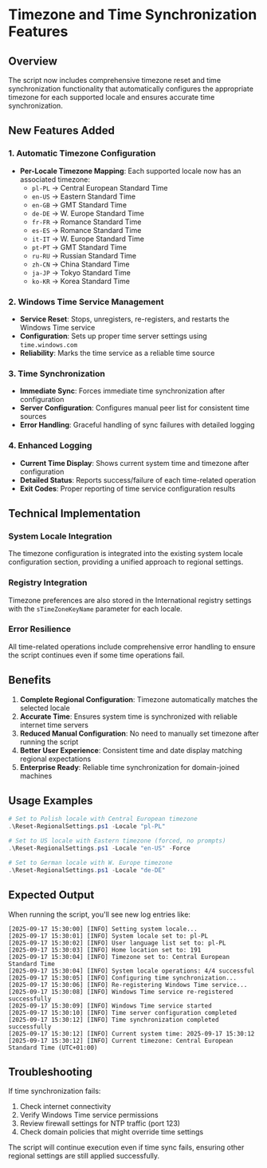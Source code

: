 # Timezone and Time Synchronization Features

## Overview
The script now includes comprehensive timezone reset and time synchronization functionality that automatically configures the appropriate timezone for each supported locale and ensures accurate time synchronization.

## New Features Added

### 1. **Automatic Timezone Configuration**
- **Per-Locale Timezone Mapping**: Each supported locale now has an associated timezone:
  - `pl-PL` → Central European Standard Time
  - `en-US` → Eastern Standard Time  
  - `en-GB` → GMT Standard Time
  - `de-DE` → W. Europe Standard Time
  - `fr-FR` → Romance Standard Time
  - `es-ES` → Romance Standard Time
  - `it-IT` → W. Europe Standard Time
  - `pt-PT` → GMT Standard Time
  - `ru-RU` → Russian Standard Time
  - `zh-CN` → China Standard Time
  - `ja-JP` → Tokyo Standard Time
  - `ko-KR` → Korea Standard Time

### 2. **Windows Time Service Management**
- **Service Reset**: Stops, unregisters, re-registers, and restarts the Windows Time service
- **Configuration**: Sets up proper time server settings using `time.windows.com`
- **Reliability**: Marks the time service as a reliable time source

### 3. **Time Synchronization**
- **Immediate Sync**: Forces immediate time synchronization after configuration
- **Server Configuration**: Configures manual peer list for consistent time sources
- **Error Handling**: Graceful handling of sync failures with detailed logging

### 4. **Enhanced Logging**
- **Current Time Display**: Shows current system time and timezone after configuration
- **Detailed Status**: Reports success/failure of each time-related operation
- **Exit Codes**: Proper reporting of time service configuration results

## Technical Implementation

### System Locale Integration
The timezone configuration is integrated into the existing system locale configuration section, providing a unified approach to regional settings.

### Registry Integration
Timezone preferences are also stored in the International registry settings with the `sTimeZoneKeyName` parameter for each locale.

### Error Resilience
All time-related operations include comprehensive error handling to ensure the script continues even if some time operations fail.

## Benefits

1. **Complete Regional Configuration**: Timezone automatically matches the selected locale
2. **Accurate Time**: Ensures system time is synchronized with reliable internet time servers
3. **Reduced Manual Configuration**: No need to manually set timezone after running the script
4. **Better User Experience**: Consistent time and date display matching regional expectations
5. **Enterprise Ready**: Reliable time synchronization for domain-joined machines

## Usage Examples

```powershell
# Set to Polish locale with Central European timezone
.\Reset-RegionalSettings.ps1 -Locale "pl-PL"

# Set to US locale with Eastern timezone (forced, no prompts)
.\Reset-RegionalSettings.ps1 -Locale "en-US" -Force

# Set to German locale with W. Europe timezone
.\Reset-RegionalSettings.ps1 -Locale "de-DE"
```

## Expected Output

When running the script, you'll see new log entries like:
```
[2025-09-17 15:30:00] [INFO] Setting system locale...
[2025-09-17 15:30:01] [INFO] System locale set to: pl-PL
[2025-09-17 15:30:02] [INFO] User language list set to: pl-PL
[2025-09-17 15:30:03] [INFO] Home location set to: 191
[2025-09-17 15:30:04] [INFO] Timezone set to: Central European Standard Time
[2025-09-17 15:30:04] [INFO] System locale operations: 4/4 successful
[2025-09-17 15:30:05] [INFO] Configuring time synchronization...
[2025-09-17 15:30:06] [INFO] Re-registering Windows Time service...
[2025-09-17 15:30:08] [INFO] Windows Time service re-registered successfully
[2025-09-17 15:30:09] [INFO] Windows Time service started
[2025-09-17 15:30:10] [INFO] Time server configuration completed
[2025-09-17 15:30:12] [INFO] Time synchronization completed successfully
[2025-09-17 15:30:12] [INFO] Current system time: 2025-09-17 15:30:12
[2025-09-17 15:30:12] [INFO] Current timezone: Central European Standard Time (UTC+01:00)
```

## Troubleshooting

If time synchronization fails:
1. Check internet connectivity
2. Verify Windows Time service permissions
3. Review firewall settings for NTP traffic (port 123)
4. Check domain policies that might override time settings

The script will continue execution even if time sync fails, ensuring other regional settings are still applied successfully.